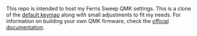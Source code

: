 This repo is intended to host my Ferris Sweep QMK settings. This is a clone of the [default keymap](https://github.com/qmk/qmk_firmware/tree/master/keyboards/ferris/keymaps/default) along with small adjustments to fit my needs. For information on building your own QMK firmware, check the [official documentation](https://docs.qmk.fm/#/newbs_building_firmware).
